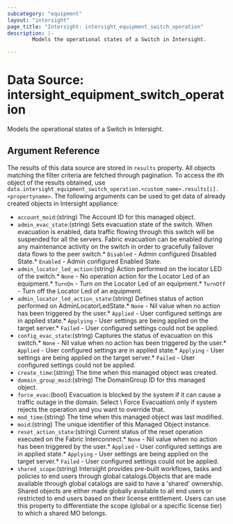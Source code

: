 ```yaml
---
subcategory: "equipment"
layout: "intersight"
page_title: "Intersight: intersight_equipment_switch_operation"
description: |-
        Models the operational states of a Switch in Intersight.

---
```


# Data Source: intersight_equipment_switch_operation
Models the operational states of a Switch in Intersight.
## Argument Reference
The results of this data source are stored in `results` property.
All objects matching the filter criteria are fetched through pagination.
To access the ith object of the results obtained, use `data.intersight_equipment_switch_operation.<custom_name>.results[i].<propertyname>`.
The following arguments can be used to get data of already created objects in Intersight appliance:
* `account_moid`:(string) The Account ID for this managed object. 
* `admin_evac_state`:(string) Sets evacuation state of the switch. When evacuation is enabled, data traffic flowing through this switch will be suspended for all the servers. Fabric evacuation can be enabled during any maintenance activity on the switch in order to gracefully failover data flows to the peer switch.* `Disabled` - Admin configured Disabled State.* `Enabled` - Admin configured Enabled State. 
* `admin_locator_led_action`:(string) Action performed on the locator LED of the switch.* `None` - No operation action for the Locator Led of an equipment.* `TurnOn` - Turn on the Locator Led of an equipment.* `TurnOff` - Turn off the Locator Led of an equipment. 
* `admin_locator_led_action_state`:(string) Defines status of action performed on AdminLocatorLedState.* `None` - Nil value when no action has been triggered by the user.* `Applied` - User configured settings are in applied state.* `Applying` - User settings are being applied on the target server.* `Failed` - User configured settings could not be applied. 
* `config_evac_state`:(string) Captures the status of evacuation on this switch.* `None` - Nil value when no action has been triggered by the user.* `Applied` - User configured settings are in applied state.* `Applying` - User settings are being applied on the target server.* `Failed` - User configured settings could not be applied. 
* `create_time`:(string) The time when this managed object was created. 
* `domain_group_moid`:(string) The DomainGroup ID for this managed object. 
* `force_evac`:(bool) Evacuation is blocked by the system if it can cause a traffic outage in the domain. Select \ Force Evacuation\  only if system rejects the operation and you want to override that. 
* `mod_time`:(string) The time when this managed object was last modified. 
* `moid`:(string) The unique identifier of this Managed Object instance. 
* `reset_action_state`:(string) Current status of the reset operation executed on the Fabric Interconnect.* `None` - Nil value when no action has been triggered by the user.* `Applied` - User configured settings are in applied state.* `Applying` - User settings are being applied on the target server.* `Failed` - User configured settings could not be applied. 
* `shared_scope`:(string) Intersight provides pre-built workflows, tasks and policies to end users through global catalogs.Objects that are made available through global catalogs are said to have a 'shared' ownership. Shared objects are either made globally available to all end users or restricted to end users based on their license entitlement. Users can use this property to differentiate the scope (global or a specific license tier) to which a shared MO belongs. 
 
